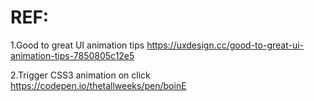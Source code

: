 # REF:

1.Good to great UI animation tips
https://uxdesign.cc/good-to-great-ui-animation-tips-7850805c12e5

2.Trigger CSS3 animation on click
https://codepen.io/thetallweeks/pen/boinE
